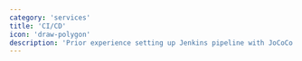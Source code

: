 ```yaml
---
category: 'services'
title: 'CI/CD'
icon: 'draw-polygon'
description: 'Prior experience setting up Jenkins pipeline with JoCoCo reports + AWS Code Pipeline Setup.'
---
```

